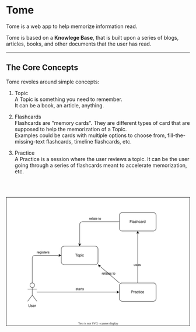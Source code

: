 # Tome

Tome is a web app to help memorize information read. 

Tome is based on a **Knowlege Base**, that is built upon a series of blogs, articles, books, and other documents that the user has read. 

---
## The Core Concepts

Tome revoles around simple concepts: 

1. Topic <br>
A Topic is something you need to remember. <br>
It can be a book, an article, anything.

2. Flashcards <br>
Flashcards are "memory cards". They are different types of card that are supposed to help the memorization of a Topic. <br>
Examples could be cards with multiple options to choose from, fill-the-missing-text flashcards, timeline flashcards, etc. 

3. Practice <br>
A Practice is a session where the user reviews a topic. It can be the user going through a series of flashcards meant to accelerate memorization, etc. 
<br>
<br>

![](./docs/drawings/model.drawio.svg)